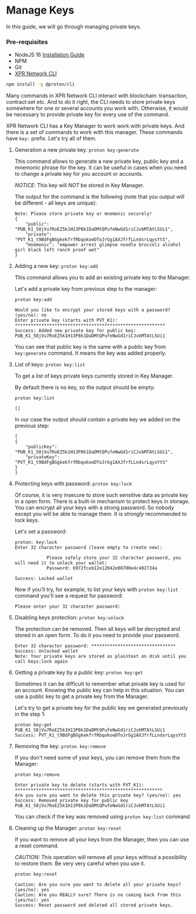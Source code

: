 # Manage Keys

In this guide, we will go through managing private keys.

### Pre-requisites

- NodeJS 16 [Installation Guide](https://github.com/ProtonProtocol/proton-cli#install-nodejs)
- NPM
- Git
- [XPR Network CLI](https://github.com/ProtonProtocol/proton-cli)
``` bash
npm install -g @proton/cli
```

Many commands in XPR Network CLI interact with blockchain: transaction, contract:set etc. And to do it right, the CLI needs to store private keys somewhere for one or several accounts you work with. Otherwise, it would be necessary to provide private key for every use of the command.

XPR Network CLI has a Key Manager to work work with private keys. And there is a set of commands to work with this manager.
These commands have `key:` prefix. Let's try all of them.

1. Generation a new private key: `proton key:generate`

    This command allows to generate a new private key, public key and a mnemonic phrase for the key. It can be useful in cases when you need to change a private key for you account or accounts. 

    *NOTICE*: This key will *NOT* be stored in Key Manager.

    The output for the command is the following (note that you output will be different - all keys are unique):
    ```
    Note: Please store private key or mnemonic securely!
    {
        "public": "PUB_K1_58jVu7RoEZ5k1H13P8k1DaDMtQPufeNwGd1riCJvbMTAtLSUi1",
        "private": "PVT_K1_t9BdFgBGgkekfrfRbqokoeDToJrGg1AXJfrfLLndsrLqysYtS",
        "mnemonic": "empower arrest glimpse noodle broccoli alcohol girl black left ranch proof wet"
    }
    ```

2. Adding a new key: `proton key:add`

    This command allows you to add an existing private key to the Manager. 

    Let's add a private key from previous step to the manager:
    ```
    proton key:add

    Would you like to encrypt your stored keys with a password? (yes/no): no
    Enter private key (starts with PVT_K1): *********************************************************
    Success: Added new private key for public key: PUB_K1_58jVu7RoEZ5k1H13P8k1DaDMtQPufeNwGd1riCJvbMTAtLSUi1
    ```
    You can see that public key is the same with a public key from `key:generate` command. It means the key was added properly.

3. List of keys: `proton key:list`

    To get a list of keys private keys currently stored in Key Manager.

    By default there is no key, so the output should be empty:
    ```
    proton key:list

    []
    ```
    In our case the output should contain a private key we added on the previous step:
    ```
    [
    {
        "publicKey": "PUB_K1_58jVu7RoEZ5k1H13P8k1DaDMtQPufeNwGd1riCJvbMTAtLSUi1",
        "privateKey": "PVT_K1_t9BdFgBGgkekfrfRbqokoeDToJrGg1AXJfrfLLndsrLqysYtS"
    }
    ]
    ```

4. Protecting keys with password: `proton key:lock`

    Of course, it is very insecure to store such sensitive data as private key in a open form. There is a built-in mechanism to protect keys in storage. You can encrypt all your keys with a strong password. So nobody except you will be able to manage them. It is *strongly* recommended to lock keys.

    Let's set a password:
    ```
    proton: key:lock
    Enter 32 character password (leave empty to create new):

                Please safely store your 32 character password, you will need it to unlock your wallet:
                Password: 6972fceb12e12042e08700e4c402734a

    Success: Locked wallet
    ```

    Now if you'll try, for example, to list your keys with `proton key:list` command you'll see a request for password:
    ```
    Please enter your 32 character password:
    ```

5. Disabling keys protection: `proton key:unlock`

    The protection can be removed. Then all keys will be decrypted and stored in an open form. To do it you need to provide your password. 

    ```
    Enter 32 character password: ********************************
    Success: Unlocked wallet
    Note: Your private keys are stored as plaintext on disk until you call keys:lock again
    ```

6. Getting a private key by a public key: `proton key:get`

    Sometimes it can be difficult to remember what private key is used for an account. Knowing the public key can help in this situation. You can use a public key to get a private key from the Manager.

    Let's try to get a private key for the public key we generated previously in the step 1:
    ```
    proton key:get PUB_K1_58jVu7RoEZ5k1H13P8k1DaDMtQPufeNwGd1riCJvbMTAtLSUi1
    Success: PVT_K1_t9BdFgBGgkekfrfRbqokoeDToJrGg1AXJfrfLLndsrLqysYtS
    ```

7. Removing the key: `proton key:remove`

    If you don't need some of your keys, you can remove them from the Manager:
    ```
    proton key:remove

    Enter private key to delete (starts with PVT_K1): ********************************************************
    Are you sure you want to delete this private key? (yes/no): yes
    Success: Removed private key for public key PUB_K1_58jVu7RoEZ5k1H13P8k1DaDMtQPufeNwGd1riCJvbMTAtLSUi1
    ```
    You can check if the key was removed using `proton key:list` command

8. Cleaning up the Manager: `proton key:reset`

    If you want to remove all your keys from the Manager, then you can use a reset command.

    *CAUTION:* This operation will remove all your keys without a possibility to restore them. Be very very careful when you use it.
    ```
    proton key:reset

    Caution: Are you sure you want to delete all your private keys? (yes/no): yes
    Caution: Are you REALLY sure? There is no coming back from this (yes/no): yes
    Success: Reset password and deleted all stored private keys.
    ```
